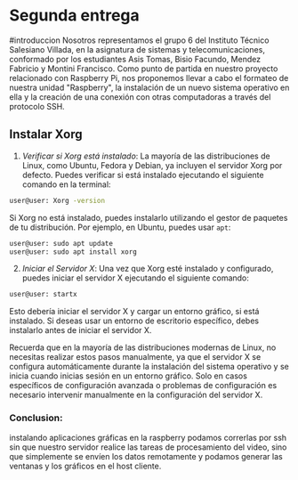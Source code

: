 # Segunda entrega

#introduccion
Nosotros representamos el grupo 6 del Instituto Técnico Salesiano Villada, en la asignatura de sistemas y telecomunicaciones, conformado por los estudiantes Asis Tomas, Bisio Facundo, Mendez Fabricio y Montini Francisco. Como punto de partida en nuestro proyecto relacionado con Raspberry Pi, nos proponemos llevar a cabo el formateo de nuestra unidad "Raspberry", la instalación de un nuevo sistema operativo en ella y la creación de una conexión con otras computadoras a través del protocolo SSH.

## Instalar Xorg

1. *Verificar si Xorg está instalado*:
   La mayoría de las distribuciones de Linux, como Ubuntu, Fedora y Debian, ya incluyen el servidor Xorg por defecto. Puedes verificar si está instalado ejecutando el siguiente comando en la terminal:

```bash
user@user: Xorg -version
```

Si Xorg no está instalado, puedes instalarlo utilizando el gestor de paquetes de tu distribución. Por ejemplo, en Ubuntu, puedes usar `apt`:

```bash
user@user: sudo apt update
user@user: sudo apt install xorg
```
2. *Iniciar el Servidor X*:
   Una vez que Xorg esté instalado y configurado, puedes iniciar el servidor X ejecutando el siguiente comando:

```bash
user@user: startx
```

Esto debería iniciar el servidor X y cargar un entorno gráfico, si está instalado. Si deseas usar un entorno de escritorio específico, debes instalarlo antes de iniciar el servidor X.

Recuerda que en la mayoría de las distribuciones modernas de Linux, no necesitas realizar estos pasos manualmente, ya que el servidor X se configura automáticamente durante la instalación del sistema operativo y se inicia cuando inicias sesión en un entorno gráfico. Solo en casos específicos de configuración avanzada o problemas de configuración es necesario intervenir manualmente en la configuración del servidor X.

### Conclusion:
instalando aplicaciones gráficas en la raspberry podamos correrlas por ssh sin que nuestro servidor realice las tareas de procesamiento del video, sino que simplemente se envíen los datos remotamente y podamos generar las ventanas y los gráficos en el host cliente.

